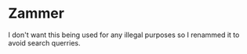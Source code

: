 # Zammer

I don't want this being used for any illegal purposes so I renammed it to avoid search querries.
